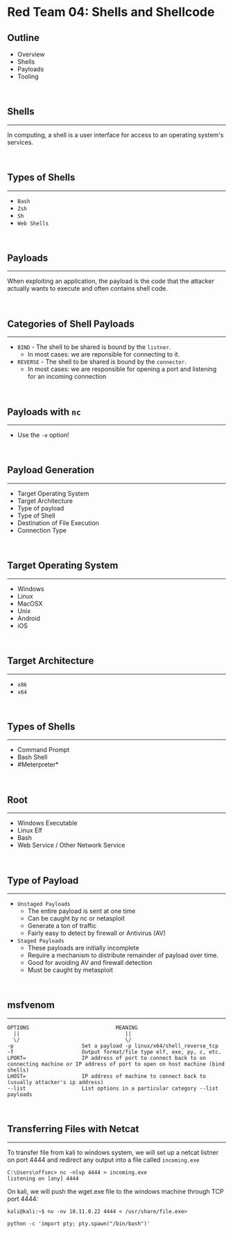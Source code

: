 # Red Team 04: Shells and Shellcode

## Outline
- Overview
- Shells
- Payloads
- Tooling

<br/>

## Shells
---
In computing, a shell is a user interface for access to an operating system's services.

<br/>

## Types of Shells
---
- `Bash`
- `Zsh`
- `Sh`
- `Web Shells`

<br/>

## Payloads
---
When exploiting an application, the payload is the code that the attacker actually wants to execute and often contains shell code.

<br/>

## Categories of Shell Payloads
---
- `BIND` - The shell to be shared is bound by the `listner`.
    - In most cases: we are reponsible for connecting to it.
- `REVERSE` - The shell to be shared is bound by the `connector`.
    - In most cases: we are responsible for opening a port and listening for an incoming connection

<br/>

## Payloads with `nc`
---
- Use the `-e` option!

<br/>

## Payload Generation
---
- Target Operating System
- Target Architecture
- Type of payload
- Type of Shell
- Destination of File Execution
- Connection Type

<br/>

## Target Operating System
---
- Windows
- Linux
- MacOSX
- Unix
- Android
- iOS

<br/>

## Target Architecture
---
- `x86`
- `x64`

<br/>

## Types of Shells
---
- Command Prompt
- Bash Shell
- #Meterpreter*

<br/>

## Root
---
- Windows Executable
- Linux Elf
- Bash
- Web Service / Other Network Service

<br/>

## Type of Payload
---
- `Unstaged Payloads`
    - The entire payload is sent at one time
    - Can be caught by nc or netasploit
    - Generate a ton of traffic
    - Fairly easy to detect by firewall or Antivirus (AV)
- `Staged Payloads`
    - These payloads are initially incomplete
    - Require a mechanism to distribute remainder of payload over time.
    - Good for avoiding AV and firewall detection
    - Must be caught by metasploit

<br/>

## msfvenom
---
    OPTIONS                            MEANING
      ||                                  ||
      \/                                  \/
    -p                      Set a payload -p linux/x64/shell_reverse_tcp
    -f                      Output format/file type elf, exe, py, c, etc.
    LPORT=                  IP address of port to connect back to on connecting machine or IP address of port to open on host machine (bind shells)
    LHOST=                  IP address of machine to connect back to (usually attacker's ip address)
    --list                  List options in a particular category --list payloads

<br/>

## Transferring Files with Netcat
---
To transfer file from kali to windows system, we will set up a netcat listner on port 4444 and redirect any output into a file called `incoming.exe`
```console
C:\Users\offsec> nc -nlvp 4444 > incoming.exe
listening on [any] 4444
```
On kali, we will push the wget.exe file to the windows machine through TCP port 4444:
```console
kali@kali:~$ nv -nv 10.11.0.22 4444 < /usr/share/file.exe>

python -c 'import pty; pty.spawn("/bin/bash")'
